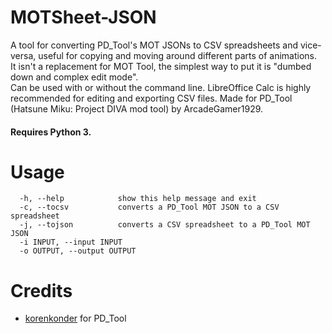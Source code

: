 # MOTSheet-JSON

A tool for converting PD_Tool's MOT JSONs to CSV spreadsheets and vice-versa, useful for copying and moving around different parts of animations.\
It isn't a replacement for MOT Tool, the simplest way to put it is "dumbed down and complex edit mode".\
Can be used with or without the command line. LibreOffice Calc is highly recommended for editing and exporting CSV files. Made for PD_Tool (Hatsune Miku: Project DIVA mod tool) by ArcadeGamer1929.

#### Requires Python 3.

# Usage

```
  -h, --help            show this help message and exit
  -c, --tocsv           converts a PD_Tool MOT JSON to a CSV spreadsheet
  -j, --tojson          converts a CSV spreadsheet to a PD_Tool MOT JSON
  -i INPUT, --input INPUT
  -o OUTPUT, --output OUTPUT
```

# Credits

* [korenkonder](https://github.com/korenkonder) for PD_Tool
